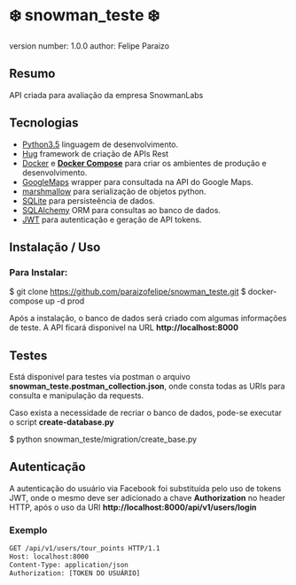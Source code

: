 :snowflake: snowman_teste :snowflake:
===============================

version number: 1.0.0
author: Felipe Paraizo

Resumo
--------

API criada para avaliação da empresa SnowmanLabs

Tecnologias
----------
* [Python3.5](https://www.python.org/) linguagem de desenvolvimento.
* [Hug](http://www.hug.rest/) framework de criação de APIs Rest
* [Docker](https://docs.docker.com) e **[Docker Compose](https://docs.docker.com/compose/)** para criar os ambientes de produção e desenvolvimento.
* [GoogleMaps](https://github.com/googlemaps/google-maps-services-python) wrapper para consultada na API do Google Maps.
* [marshmallow](https://marshmallow.readthedocs.io/en/latest/) para serialização de objetos python.
* [SQLite](https://www.sqlite.org/) para persisteência de dados.
* [SQLAlchemy](https://www.sqlalchemy.org/) ORM para consultas ao banco de dados.
* [JWT](https://jwt.io/) para autenticação e geração de API tokens.

Instalação / Uso
--------------------

### Para Instalar:

   $ git clone https://github.com/paraizofelipe/snowman_teste.git
   $ docker-compose up -d prod

Após a instalação, o banco de dados será criado com algumas informações de teste. A API ficará disponivel
na URL **http://localhost:8000**

Testes
------
Está disponivel para testes via postman o arquivo **snowman_teste.postman_collection.json**, onde consta todas as URIs
para consulta e manipulação da requests.

Caso exista a necessidade de recriar o banco de dados, pode-se executar o script **create-database.py**

   $ python snowman_teste/migration/create_base.py

Autenticação
------------
A autenticação do usuário via Facebook foi substituída pelo uso de tokens JWT, onde o mesmo deve ser adicionado a
chave **Authorization** no header HTTP, após o uso da URI **http://localhost:8000/api/v1/users/login** 

### Exemplo
```rest
GET /api/v1/users/tour_points HTTP/1.1
Host: localhost:8000
Content-Type: application/json
Authorization: [TOKEN DO USUÁRIO]
```